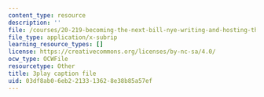 ```yaml
---
content_type: resource
description: ''
file: /courses/20-219-becoming-the-next-bill-nye-writing-and-hosting-the-educational-show-january-iap-2015/03df8ab06eb2213313628e38b85a57ef_17uL1VoaWTQ.srt
file_type: application/x-subrip
learning_resource_types: []
license: https://creativecommons.org/licenses/by-nc-sa/4.0/
ocw_type: OCWFile
resourcetype: Other
title: 3play caption file
uid: 03df8ab0-6eb2-2133-1362-8e38b85a57ef
---
```

